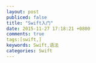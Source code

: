 ```yaml
---
layout: post
publiced: false
title: "Swift入门"
date: 2015-11-27 17:18:21 +0800
comments: true
tags:[swift,]
keywords: Swift,语法
categories: Swift
---
```

